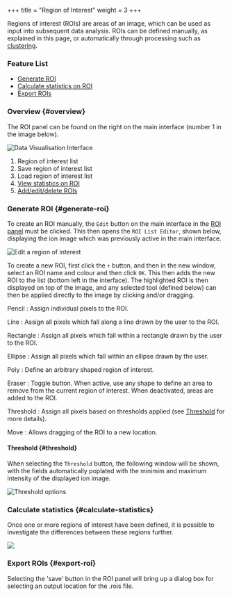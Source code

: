 +++
title = "Region of Interest"
weight = 3
+++

Regions of interest (ROIs) are areas of an image, which can be used as input into subsequent data analysis. ROIs can be defined manually, as explained in this page, or automatically through processing such as [clustering](/basic-usage/clustering).


### Feature List
* [Generate ROI](#generate-roi)
* [Calculate statistics on ROI](#calculate-statistics)
* [Export ROIs](#export-roi)

### Overview {#overview}
The ROI panel can be found on the right on the main interface (number 1 in the image below).

![Data Visualisation Interface](/images/SpectralAnalysis-ROI-labelled.png)

1. Region of interest list
2. Save region of interest list
3. Load region of interest list
4. [View statistics on ROI](#calculate-statistics)
5. [Add/edit/delete ROIs](#generate-roi)

### Generate ROI {#generate-roi}

To create an ROI manually, the `Edit` button on the main interface in the [ROI panel](#overview) must be clicked. This then opens the `ROI List Editor`, shown below, displaying the ion image which was previously active in the main interface. 

![Edit a region of interest](/images/SpectralAnalysis-ROIListEditor.png)

To create a new ROI, first click the `+` button, and then in the new window, select an ROI name and colour and then click `OK`. This then adds the new ROI to the list (bottom left in the interface). The highlighted ROI is then displayed on top of the image, and any selected tool (defined below) can then be applied directly to the image by clicking and/or dragging.

Pencil
: Assign individual pixels to the ROI.

Line
: Assign all pixels which fall along a line drawn by the user to the ROI.

Rectangle
: Assign all pixels which fall within a rectangle drawn by the user to the ROI.

Ellipse
: Assign all pixels which fall within an ellipse drawn by the user.

Poly
: Define an arbitrary shaped region of interest.

Eraser
: Toggle button. When active, use any shape to define an area to remove from the current region of interest. When deactivated, areas are added to the ROI.

Threshold
: Assign all pixels based on thresholds applied (see [Threshold](#threshold) for more details).

Move
: Allows dragging of the ROI to a new location.


#### Threshold {#threshold}
When selecting the `Threshold` button, the following window will be shown, with the fields automatically poplated with the minimim and maximum intensity of the displayed ion image.

![Threshold options](/images/roi/roiThreshold.png)

 

### Calculate statistics {#calculate-statistics}
Once one or more regions of interest have been defined, it is possible to investigate the differences between these regions further.

![](https://camo.githubusercontent.com/f8b3147640efc495e34d536ac2ddbb4c466e833f/68747470733a2f2f692e696d6775722e636f6d2f446742315553392e706e67)

### Export ROIs {#export-roi}

Selecting the 'save' button in the ROI panel will bring up a dialog box for selecting an output location for the .rois file.